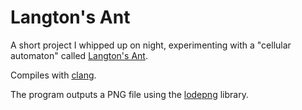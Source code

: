 Langton's Ant
=============

A short project I whipped up on night, experimenting with a "cellular automaton" called [Langton's Ant](https://en.wikipedia.org/wiki/Langton's_ant).

Compiles with [clang](http://clang.llvm.org/).

The program outputs a PNG file using the [lodepng](https://github.com/lvandeve/lodepng) library.
